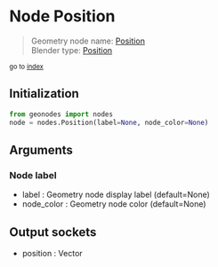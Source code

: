 
# Node Position

> Geometry node name: [Position](https://docs.blender.org/manual/en/latest/modeling/geometry_nodes/input/position.html)<br>
  Blender type: [Position](https://docs.blender.org/api/current/bpy.types.GeometryNodeInputPosition.html)
  
<sub>go to [index](/docs/index.md)</sub>

## Initialization

```python
from geonodes import nodes
node = nodes.Position(label=None, node_color=None)
```



## Arguments


### Node label

- label : Geometry node display label (default=None)
- node_color : Geometry node color (default=None)

## Output sockets

- position : Vector
